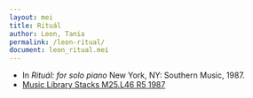 ```yaml
---
layout: mei
title: Rituál
author: Leon, Tania
permalink: /leon-ritual/
document: leon_ritual.mei
---
```


- In *Rituál: for solo piano* New York, NY: Southern Music, 1987.
- <a href="https://tufts-primo.hosted.exlibrisgroup.com/permalink/f/bnf7qa/01TUN_ALMA21108658100003851" target="_blank">Music Library Stacks M25.L46 R5 1987</a>
